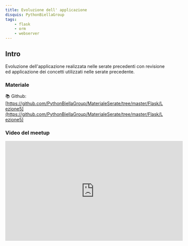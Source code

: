 ```yaml
---
title: Evoluzione dell' applicazione
disquis: PythonBiellaGroup
tags:
    - flask
    - orm
    - webserver
---
```


## Intro

Evoluzione dell'applicazione realizzata nelle serate precedenti con revisione ed applicazione dei concetti utilizzati nelle serate precedente.

### Materiale

📚 Github:
[https://github.com/PythonBiellaGroup/MaterialeSerate/tree/master/Flask/Lezione5](https://github.com/PythonBiellaGroup/MaterialeSerate/tree/master/Flask/Lezione5)

### Video del meetup

<iframe width="560" height="315" src="https://www.youtube.com/embed/-K3L0QkTs_4?si=IAh_0_Kgvw3BqFWD" title="YouTube video player" frameborder="0" allow="accelerometer; autoplay; clipboard-write; encrypted-media; gyroscope; picture-in-picture; web-share" allowfullscreen></iframe>
